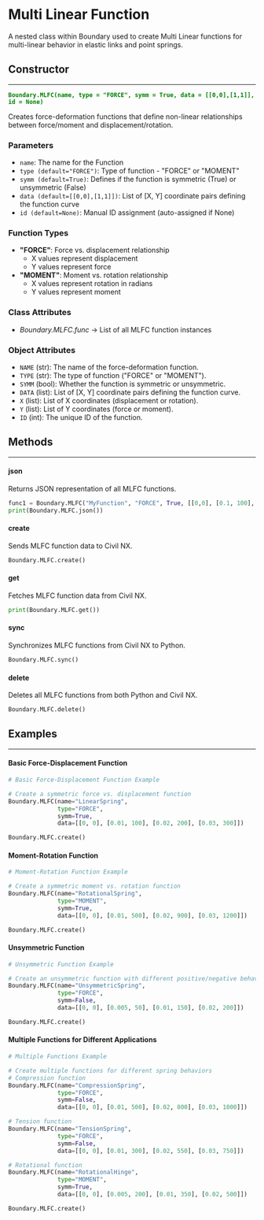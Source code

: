 # Multi Linear Function

A nested class within Boundary used to create Multi Linear functions for multi-linear behavior in elastic links and point springs.

## Constructor
---
**<font color="green">`Boundary.MLFC(name, type = "FORCE", symm = True, data = [[0,0],[1,1]], id = None)`</font>**

Creates force-deformation functions that define non-linear relationships between force/moment and displacement/rotation.

### Parameters
* `name`: The name for the Function
* `type (default="FORCE")`: Type of function - "FORCE" or "MOMENT"
* `symm (default=True)`: Defines if the function is symmetric (True) or unsymmetric (False)
* `data (default=[[0,0],[1,1]])`: List of [X, Y] coordinate pairs defining the function curve
* `id (default=None)`: Manual ID assignment (auto-assigned if None)

### Function Types
* **"FORCE"**: Force vs. displacement relationship
  - X values represent displacement
  - Y values represent force
* **"MOMENT"**: Moment vs. rotation relationship
  - X values represent rotation in radians
  - Y values represent moment

### Class Attributes
* *Boundary.MLFC.func* -> List of all MLFC function instances

### Object Attributes
* `NAME` (str): The name of the force-deformation function.
* `TYPE` (str): The type of function ("FORCE" or "MOMENT").
* `SYMM` (bool): Whether the function is symmetric or unsymmetric.
* `DATA` (list): List of [X, Y] coordinate pairs defining the function curve.
* `X` (list): List of X coordinates (displacement or rotation).
* `Y` (list): List of Y coordinates (force or moment).
* `ID` (int): The unique ID of the function.

## Methods
---
#### json
Returns JSON representation of all MLFC functions.

```py
func1 = Boundary.MLFC("MyFunction", "FORCE", True, [[0,0], [0.1, 100], [0.2, 150]])
print(Boundary.MLFC.json())
```

#### create
Sends MLFC function data to Civil NX.

```py
Boundary.MLFC.create()
```

#### get
Fetches MLFC function data from Civil NX.

```py
print(Boundary.MLFC.get())
```

#### sync
Synchronizes MLFC functions from Civil NX to Python.

```py
Boundary.MLFC.sync()
```

#### delete
Deletes all MLFC functions from both Python and Civil NX.

```py
Boundary.MLFC.delete()
```



## Examples
---
#### Basic Force-Displacement Function
```py
# Basic Force-Displacement Function Example

# Create a symmetric force vs. displacement function
Boundary.MLFC(name="LinearSpring", 
              type="FORCE", 
              symm=True, 
              data=[[0, 0], [0.01, 100], [0.02, 200], [0.03, 300]])

Boundary.MLFC.create()
```

#### Moment-Rotation Function
```py
# Moment-Rotation Function Example

# Create a symmetric moment vs. rotation function
Boundary.MLFC(name="RotationalSpring", 
              type="MOMENT", 
              symm=True, 
              data=[[0, 0], [0.01, 500], [0.02, 900], [0.03, 1200]])

Boundary.MLFC.create()
```

#### Unsymmetric Function
```py
# Unsymmetric Function Example

# Create an unsymmetric function with different positive/negative behavior
Boundary.MLFC(name="UnsymmetricSpring", 
              type="FORCE", 
              symm=False, 
              data=[[0, 0], [0.005, 50], [0.01, 150], [0.02, 200]])

Boundary.MLFC.create()
```

#### Multiple Functions for Different Applications
```py
# Multiple Functions Example

# Create multiple functions for different spring behaviors
# Compression function
Boundary.MLFC(name="CompressionSpring", 
              type="FORCE", 
              symm=False, 
              data=[[0, 0], [0.01, 500], [0.02, 800], [0.03, 1000]])

# Tension function
Boundary.MLFC(name="TensionSpring", 
              type="FORCE", 
              symm=False, 
              data=[[0, 0], [0.01, 300], [0.02, 550], [0.03, 750]])

# Rotational function
Boundary.MLFC(name="RotationalHinge", 
              type="MOMENT", 
              symm=True, 
              data=[[0, 0], [0.005, 200], [0.01, 350], [0.02, 500]])

Boundary.MLFC.create()
```
